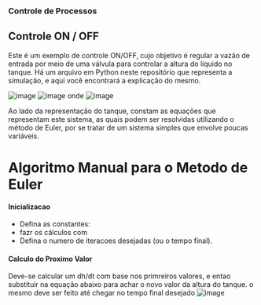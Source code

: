### Controle de Processos
## Controle ON / OFF

Este é um exemplo de controle ON/OFF, cujo objetivo é regular a vazão de entrada por meio de uma válvula para controlar a altura do líquido no tanque. Há um arquivo em Python neste repositório que representa a simulação, e aqui você encontrará a explicação do mesmo.

![image](https://github.com/user-attachments/assets/0a764313-0210-4596-af72-7c94e38c3ec8)   ![image](https://github.com/user-attachments/assets/62e4d4b6-5772-4370-977f-d8ba3e0c4e62) onde ![image](https://github.com/user-attachments/assets/ce1e2ed7-a75b-4646-9030-82c91e84f3ab)

Ao lado da representação do tanque, constam as equações que representam este sistema, as quais podem ser resolvidas utilizando o método de Euler, por se tratar de um sistema simples que envolve poucas variáveis.

# Algoritmo Manual para o Metodo de Euler

####  Inicializacao
* Defina as constantes:
* fazr os cálculos com 
* Defina o numero de iteracoes desejadas (ou o tempo final).

####  Calculo do Proximo Valor
Deve-se calcular um dh/dt com base nos primreiros valores, e entao substituir na equação abaixo para achar o novo valor da altura do tanque. o mesmo deve ser feito até chegar no tempo final desejado
![image](https://github.com/user-attachments/assets/aca7dc0f-d41c-4e41-bde6-b729fa4cc662)
